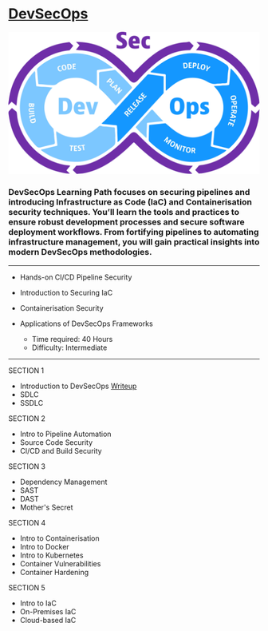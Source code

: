 # [DevSecOps](https://tryhackme.com/path-action/devsecops/join)
 
![Image not set yet](https://github.com/C3LKO/TryHackMe/blob/master/Assets/devsecops.jpg)

### DevSecOps Learning Path focuses on securing pipelines and introducing Infrastructure as Code (IaC) and Containerisation security techniques. You’ll learn the tools and practices to ensure robust development processes and secure software deployment workflows. From fortifying pipelines to automating infrastructure management, you will gain practical insights into modern DevSecOps methodologies.

----

  - Hands-on CI/CD Pipeline Security
  - Introduction to Securing IaC
  - Containerisation Security
  - Applications of DevSecOps Frameworks

    - Time required: 40 Hours
    - Difficulty: Intermediate
   
----     

SECTION 1

  - Introduction to DevSecOps <a href="https://infosecwriteups.com/sdlc-software-development-lifecycle-tryhackme-writeup-walkthropugh-by-md-amiruddin-125b0f8fda2d" target="_blank">Writeup</a>
  - SDLC
  - SSDLC

SECTION 2

  - Intro to Pipeline Automation
  - Source Code Security
  - CI/CD and Build Security

SECTION 3

  - Dependency Management
  - SAST
  - DAST
  - Mother's Secret

SECTION 4

  - Intro to Containerisation
  - Intro to Docker
  - Intro to Kubernetes
  - Container Vulnerabilities
  - Container Hardening

SECTION 5

  - Intro to IaC
  - On-Premises IaC
  - Cloud-based IaC

